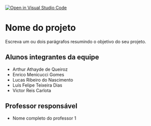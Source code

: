 [![Open in Visual Studio Code](https://classroom.github.com/assets/open-in-vscode-718a45dd9cf7e7f842a935f5ebbe5719a5e09af4491e668f4dbf3b35d5cca122.svg)](https://classroom.github.com/online_ide?assignment_repo_id=11600669&assignment_repo_type=AssignmentRepo)
# Nome do projeto
Escreva um ou dois parágrafos resumindo o objetivo do seu projeto.

## Alunos integrantes da equipe

* Arthur Athayde de Queiroz
* Enrico Menicucci Gomes
* Lucas Ribeiro do Nascimento
* Luís Felipe Teixeira Dias
* Victor Reis Carlota 

## Professor responsável 

* Nome completo do professor 1

